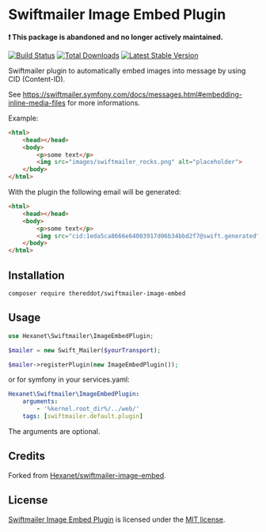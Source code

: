 # Swiftmailer Image Embed Plugin

**❗ This package is abandoned and no longer actively maintained.**

[![Build Status](https://travis-ci.org/TheRedDot/swiftmailer-image-embed.svg)](https://travis-ci.org/Hexanet/swiftmailer-image-embed) [![Total Downloads](https://poser.pugx.org/TheRedDot/swiftmailer-image-embed/downloads.png)](https://packagist.org/packages/TheRedDot/swiftmailer-image-embed) [![Latest Stable Version](https://poser.pugx.org/TheRedDot/swiftmailer-image-embed/v/stable.png)](https://packagist.org/packages/TheRedDot/swiftmailer-image-embed)

Swiftmailer plugin to automatically embed images into message by using CID (Content-ID).

See https://swiftmailer.symfony.com/docs/messages.html#embedding-inline-media-files for more informations.

Example:

```html
<html>
    <head></head>
    <body>
        <p>some text</p>
        <img src="images/swiftmailer_rocks.png" alt="placeholder">
    </body>
</html>
```

With the plugin the following email will be generated:

```html
<html>
    <head></head>
    <body>
        <p>some text</p>
        <img src="cid:1eda5ca8666e64003917d06b34bbd2f7@swift.generated" alt="placeholder">
    </body>
</html>
```

## Installation

```
composer require thereddot/swiftmailer-image-embed
```

## Usage

```php
use Hexanet\Swiftmailer\ImageEmbedPlugin;

$mailer = new Swift_Mailer($yourTransport);

$mailer->registerPlugin(new ImageEmbedPlugin());
```

or for symfony in your services.yaml:
```yml
Hexanet\Swiftmailer\ImageEmbedPlugin:
    arguments:
        - '%kernel.root_dir%/../web/'
    tags: [swiftmailer.default.plugin]
```

The arguments are optional.

## Credits

Forked from [Hexanet/swiftmailer-image-embed](https://github.com/Hexanet/swiftmailer-image-embed).

## License

[Swiftmailer Image Embed Plugin](https://github.com/TheRedDot/swiftmailer-image-embed) is licensed under the [MIT license](LICENSE).
